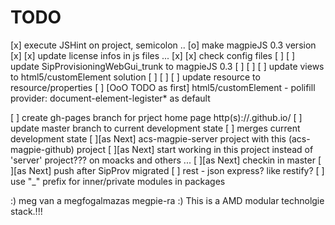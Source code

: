 TODO
===========
[x] execute JSHint on project, semicolon ..
[o] make magpieJS 0.3 version
[x] [x] update license infos in js files ...
[x] [x] check config files
[ ] [ ] update SipProvisioningWebGui_trunk to magpieJS 0.3
[ ] [ ] [ ] update views to html5/customElement solution
[ ] [ ] [ ] update resource to  resource/properties 
[ ] [OoO TODO as first] html5/customElement - polifill provider:  document-element-legister* as default

[ ] create gh-pages branch for prject home page
	http(s)://<username>.github.io/<projectname>
[ ] update master branch to current development state
[ ] merges current development state
[ ][as Next] acs-magpie-server project with this (acs-magpie-github) project
[ ][as Next] start working in this project instead of 'server' project??? on moacks and others ...
[ ][as Next] checkin in master
[ ][as Next] push after SipProv migrated
[ ] rest - json express? like restify?
[ ] use "_" prefix for inner/private modules in packages

:) meg van a megfogalmazas megpie-ra :)
This is a AMD modular technolgie stack.!!!